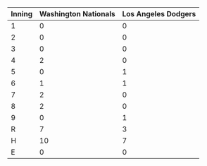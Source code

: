 |Inning |Washington Nationals |Los Angeles Dodgers |
|:------|:--------------------|:-------------------|
|1      |0                    |0                   |
|2      |0                    |0                   |
|3      |0                    |0                   |
|4      |2                    |0                   |
|5      |0                    |1                   |
|6      |1                    |1                   |
|7      |2                    |0                   |
|8      |2                    |0                   |
|9      |0                    |1                   |
|R      |7                    |3                   |
|H      |10                   |7                   |
|E      |0                    |0                   |
